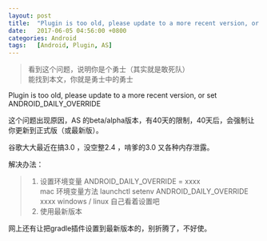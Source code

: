 ```yaml
---
layout: post
title:  "Plugin is too old, please update to a more recent version, or set ANDROID_DAILY_OVERRIDE"
date:   2017-06-05 04:56:00 +0800
categories: Android
tags:	[Android, Plugin, AS]
---
```

 
>看到这个问题，说明你是个勇士（其实就是敢死队）  
>能找到本文，你就是勇士中的勇士


Plugin is too old, please update to a more recent version, or set ANDROID_DAILY_OVERRIDE

这个问题出现原因，AS 的beta/alpha版本，有40天的限制，40天后，会强制让你更新到正式版（或最新版）。

谷歌大大最近在搞3.0 ，没空整2.4 ，啃爹的3.0 又各种内存泄露。

解决办法：
> 1. 设置环境变量 ANDROID_DAILY_OVERRIDE = xxxx   
>    mac 环境变量方法 launchctl setenv ANDROID_DAILY_OVERRIDE xxxx
>    windows / linux 自己看着设置吧
> 2. 使用最新版本

网上还有让把gradle插件设置到最新版本的，别折腾了，不好使。